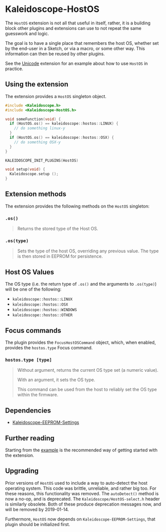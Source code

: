 # Kaleidoscope-HostOS

The `HostOS` extension is not all that useful in itself, rather, it is a
building block other plugins and extensions can use to not repeat the same
guesswork and logic.

The goal is to have a single place that remembers the host OS, whether set by
the end-user in a Sketch, or via a macro, or some other way. This information
can then be reused by other plugins.

See the [Unicode][plugin:unicode] extension for an example about how to use
`HostOS` in practice.

 [plugin:unicode]: https://github.com/keyboardio/Kaleidoscope-Unicode

## Using the extension

The extension provides a `HostOS` singleton object.

```c++
#include <Kaleidoscope.h>
#include <Kaleidoscope-HostOS.h>

void someFunction(void) {
  if (HostOS.os() == kaleidoscope::hostos::LINUX) {
    // do something linux-y
  }
  if (HostOS.os() == kaleidoscope::hostos::OSX) {
    // do something OSX-y
  }
}

KALEIDOSCOPE_INIT_PLUGINS(HostOS)

void setup(void) {
  Kaleidoscope.setup ();
}
```

## Extension methods

The extension provides the following methods on the `HostOS` singleton:

### `.os()`

> Returns the stored type of the Host OS.

### `.os(type)`

> Sets the type of the host OS, overriding any previous value. The type is then
> stored in EEPROM for persistence.

## Host OS Values

The OS type (i.e. the return type of `.os()` and the arguments to `.os(type)`) will be one of the following:

   - `kaleidoscope::hostos::LINUX`
   - `kaleidoscope::hostos::OSX`
   - `kaleidoscope::hostos::WINDOWS`
   - `kaleidoscope::hostos::OTHER`

## Focus commands

The plugin provides the `FocusHostOSCommand` object, which, when enabled,
provides the `hostos.type` Focus command.

### `hostos.type [type]`

> Without argument, returns the current OS type set (a numeric value).
>
> With an argument, it sets the OS type.
>
> This command can be used from the host to reliably set the OS type within the firmware.

## Dependencies

* [Kaleidoscope-EEPROM-Settings](https://github.com/keyboardio/Kaleidoscope-EEPROM-Settings)

## Further reading

Starting from the [example][plugin:example] is the recommended way of getting
started with the extension.

 [plugin:example]: https://github.com/keyboardio/Kaleidoscope-HostOS/blob/master/examples/HostOS/HostOS.ino

## Upgrading

Prior versions of `HostOS` used to include a way to auto-detect the host
operating system. This code was brittle, unreliable, and rather big too. For
these reasons, this functionality was removed. The `autoDetect()` method is now
a no-op, and is deprecated. The `Kaleidoscope/HostOS-select.h` header is
similarly obsolete. Both of these produce deprecation messages now, and will be
removed by 2019-01-14.

Furthermore, `HostOS` now depends on `Kaleidoscope-EEPROM-Settings`, that plugin
should be initialized first.
